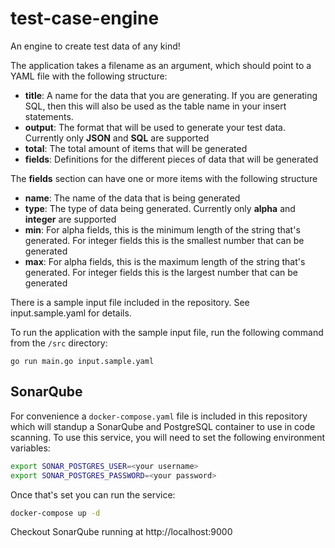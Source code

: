 # test-case-engine
An engine to create test data of any kind!

The application takes a filename as an argument, which should point to a YAML file with the following structure:

* __title__: A name for the data that you are generating. If you are generating SQL, then this will also be used as the table name in your insert statements.
* __output__: The format that will be used to generate your test data.  Currently only __JSON__ and __SQL__ are supported
* __total__: The total amount of items that will be generated
* __fields__: Definitions for the different pieces of data that will be generated

The __fields__ section can have one or more items with the following structure

* __name__: The name of the data that is being generated
* __type__: The type of data being generated.  Currently only __alpha__ and __integer__ are supported
* __min__: For alpha fields, this is the minimum length of the string that's generated.  For integer fields this is the smallest number that can be generated
* __max__: For alpha fields, this is the maximum length of the string that's generated.  For integer fields this is the largest number that can be generated

There is a sample input file included in the repository.  See input.sample.yaml for details.

To run the application with the sample input file, run the following command from the `/src` directory:

`go run main.go input.sample.yaml`

## SonarQube
For convenience a `docker-compose.yaml` file is included in this repository which will standup a SonarQube and PostgreSQL container to use in code scanning.  To use this service, you will need to set the following environment variables:
```sh
export SONAR_POSTGRES_USER=<your username>
export SONAR_POSTGRES_PASSWORD=<your password>
```

Once that's set you can run the service:
```sh
docker-compose up -d
```

Checkout SonarQube running at http://localhost:9000

